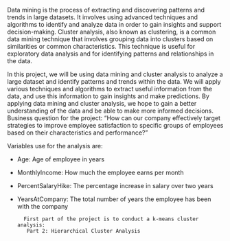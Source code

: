    Data mining is the process of extracting and discovering patterns and trends in large datasets. It involves using advanced techniques and algorithms to identify and analyze data in order to gain insights and support decision-making. Cluster analysis, also known as clustering, is a common data mining technique that involves grouping data into clusters based on similarities or common characteristics. This technique is useful for exploratory data analysis and for identifying patterns and relationships in the data.

   In this project, we will be using data mining and cluster analysis to analyze a large dataset and identify patterns and trends within the data. We will apply various techniques and algorithms to extract useful information from the data, and use this information to gain insights and make predictions. By applying data mining and cluster analysis, we hope to gain a better understanding of the data and be able to make more informed decisions. Business question for the project: “How can our company effectively target strategies to improve employee satisfaction to specific groups of employees based on their characteristics and performance?” 
   
   Variables use for the analysis are:
* Age: Age of employee in years
* MonthlyIncome: How much the employee earns per month
* PercentSalaryHike: The percentage increase in salary over two years
* YearsAtCompany: The total number of years the employee has been with the company

        First part of the project is to conduct a k-means cluster analysis: 
         Part 2: Hierarchical Cluster Analysis
